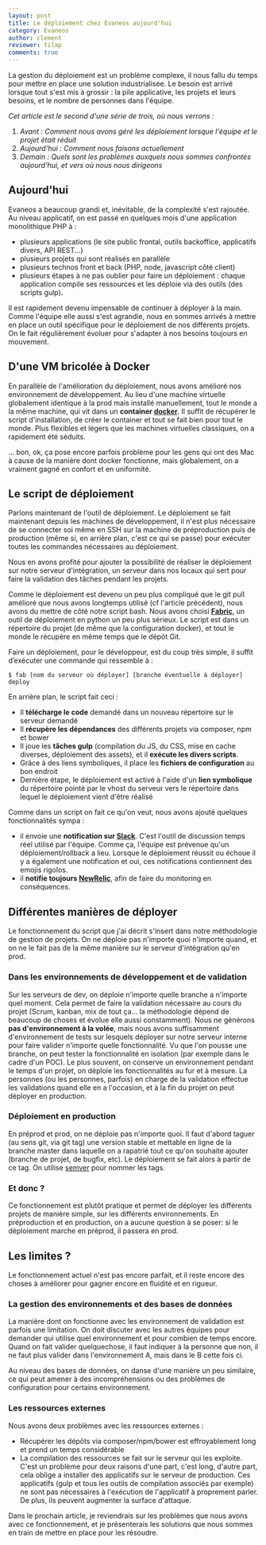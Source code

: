 ```yaml
---
layout: post
title: Le déploiement chez Evaneos aujourd'hui
category: Evaneos
author: clement
reviewer: tilap
comments: true
---
```


La gestion du déploiement est un problème complexe, il nous fallu du temps pour mettre en place une solution industrialisée. Le besoin est arrivé lorsque tout s'est mis à grossir : la pile applicative, les projets et leurs besoins, et le nombre de personnes dans l'équipe.

*Cet article est le second d'une série de trois, où nous verrons :*

 1. *Avant : Comment nous avons géré les déploiement lorsque l'équipe et le projet était réduit*
 2. *Aujourd'hui : Comment nous faisons actuellement*
 3. *Demain : Quels sont les problèmes auxquels nous sommes confrontés aujourd'hui, et vers où nous nous dirigeons*

## Aujourd'hui

Evaneos a beaucoup grandi et, inévitable, de la complexité s'est rajoutée. Au niveau applicatif, on est passé en quelques mois d'une application monolithique PHP à :
 - plusieurs applications (le site public frontal, outils backoffice, applicatifs divers, API REST...)
 - plusieurs projets qui sont réalisés en parallèle
 - plusieurs technos front et back (PHP, node, javascript côté client)
 - plusieurs étapes à ne pas oublier pour faire un déploiement : chaque application compile ses ressources et les déploie via des outils (des scripts gulp).

Il est rapidement devenu impensable de continuer à déployer à la main. Comme l'équipe elle aussi s'est agrandie, nous en sommes arrivés à mettre en place un outil spécifique pour le déploiement de nos différents projets. On le fait régulièrement évoluer pour s'adapter à nos besoins toujours en mouvement.

## D'une VM bricolée à Docker

En parallèle de l'amélioration du déploiement, nous avons amélioré nos environnement de développement. Au lieu d'une machine virtuelle globalement identique à la prod mais installé manuellement, tout le monde a la même machine, qui vit dans un **container [docker](https://www.docker.com/)**. Il suffit de récupérer le script d'installation, de créer le container et tout se fait bien pour tout le monde. Plus flexibles et légers que les machines virtuelles classiques, on a rapidement été séduits.

... bon, ok, ça pose encore parfois problème pour les gens qui ont des Mac à cause de la manière dont docker fonctionne, mais globalement, on a vraiment gagné en confort et en uniformité.

## Le script de déploiement

Parlons maintenant de l'outil de déploiement. Le déploiement se fait maintenant depuis les machines de développement, il n'est plus nécessaire de se connecter soi même en SSH sur la machine de préproduction puis de production (même si, en arrière plan, c'est ce qui se passe) pour exécuter toutes les commandes nécessaires au déploiement. 

Nous en avons profité pour ajouter la possibilité de réaliser le déploiement sur notre serveur d'intégration, un serveur dans nos locaux qui sert pour faire la validation des tâches pendant les projets.

Comme le déploiement est devenu un peu plus compliqué que le git pull amélioré que nous avons longtemps utilisé (cf l'article précédent), nous avons du mettre de côté notre script bash. Nous avons choisi **[Fabric](http://www.fabfile.org/)**, un outil de déploiement en python un peu plus sérieux. Le script est dans un répertoire du projet (de même que la configuration docker), et tout le monde le récupère en même temps que le dépôt Git.

Faire un déploiement, pour le développeur, est du coup très simple, il suffit d’exécuter une commande qui ressemble à :

```
$ fab [nom du serveur où déployer] [branche éventuelle à déployer] deploy
```

En arrière plan, le script fait ceci :

  - Il **télécharge le code** demandé dans un nouveau répertoire sur le serveur demandé
  - Il **récupère les dépendances** des différents projets via composer, npm et bower
  - Il joue les **tâches gulp** (compilation du JS, du CSS, mise en cache diverses, déploiement des assets), et il **exécute les divers scripts**.
  - Grâce à des liens symboliques, il place les **fichiers de configuration** au bon endroit
  - Dernière étape, le déploiement est activé à l'aide d'un **lien symbolique** du répertoire pointé par le vhost du serveur vers le répertoire dans lequel le déploiement vient d'être réalisé

Comme dans un script on fait ce qu'on veut, nous avons ajouté quelques fonctionnalités sympa :

  - il envoie une **notification sur [Slack](http://slack.com)**. C'est l'outil de discussion temps réel utilisé par l'équipe. Comme ça, l'équipe est prévenue qu'un déploiement/rollback a lieu. Lorsque le déploiement réussit ou échoue il y a également une notification et oui, ces notifications contiennent des emojis rigolos.
  - il **notifie toujours [NewRelic](http://newrelic.com/)**, afin de faire du monitoring en conséquences.

## Différentes manières de déployer

Le fonctionnement du script que j'ai décrit s'insert dans notre méthodologie de gestion de projets. On ne déploie pas n'importe quoi n'importe quand, et on ne le fait pas de la même manière sur le serveur d'intégration qu'en prod.

### Dans les environnements de développement et de validation

Sur les serveurs de dev, on déploie n'importe quelle branche a n'importe quel moment. Cela permet de faire la validation nécessaire au cours du projet (Scrum, kanban, mix de tout ça... la méthodologie dépend de beaucoup de choses et évolue elle aussi constamment).
Nous ne générons **pas d'environnement à la volée**, mais nous avons suffisamment d'environnement de tests sur lesquels déployer sur notre serveur interne pour faire valider n'importe quelle fonctionnalité. Vu que l'on pousse une branche, on peut tester la fonctionnalité en isolation (par exemple dans le cadre d'un POC). Le plus souvent, on conserve un environnement pendant le temps d'un projet, on déploie les fonctionnalités au fur et à mesure. La personnes (ou les personnes, parfois) en charge de la validation effectue les validations quand elle en a l'occasion, et à la fin du projet on peut déployer en production.

### Déploiement en production

En préprod et prod, on ne déploie pas n'importe quoi. Il faut d'abord taguer (au sens git, via git tag) une version stable et mettable en ligne de la branche master dans laquelle on a rapatrié tout ce qu'on souhaite ajouter (branche de projet, de bugfix, etc). Le déploiement se fait alors à partir de ce tag. On utilise [semver](http://semver.org/) pour nommer les tags.

### Et donc ?

Ce fonctionnement est plutôt pratique et permet de déployer les différents projets de manière simple, sur les différents environnements. En préproduction et en production, on a aucune question à se poser: si le déploiement marche en préprod, il passera en prod.

## Les limites ?

Le fonctionnement actuel n'est pas encore parfait, et il reste encore des choses à améliorer pour gagner encore en fluidité et en rigueur.

### La gestion des environnements et des bases de données

La manière dont on fonctionne avec les environnement de validation est parfois une limitation. On doit discuter avec les autres équipes pour demander qui utilise quel environnement et pour combien de temps encore. Quand on fait valider quelquechose, il faut indiquer à la personne que non, il ne faut plus valider dans l'environnement A, mais dans le B cette fois ci.

Au niveau des bases de données, on danse d'une manière un peu similaire, ce qui peut amener à des incompréhensions ou des problèmes de configuration pour certains environnement.

### Les ressources externes

Nous avons deux problèmes avec les ressources externes : 

 - Récupérer les dépôts via composer/npm/bower est effroyablement long et prend un temps considérable
 - La compilation des ressources se fait sur le serveur qui les exploite. C'est un problème pour deux raisons d'une part, c'est long, d'autre part, cela oblige a installer des applicatifs sur le serveur de production. Ces applicatifs (gulp et tous les outils de compilation associés par exemple) ne sont pas nécessaires à l'exécution de l'applicatif à proprement parler. De plus, ils peuvent augmenter la surface d'attaque.

Dans le prochain article, je reviendrais sur les problèmes que nous avons avec ce fonctionnement, et je présenterais les solutions que nous sommes en train de mettre en place pour les résoudre.
